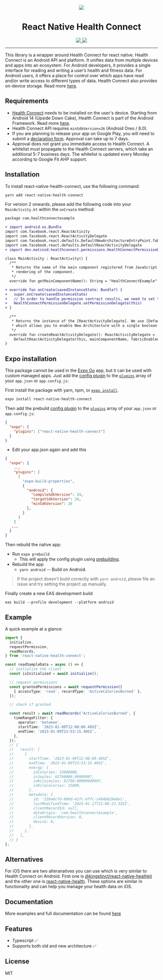 <div align="center">
  <img src="https://developer.android.com/static/guide/health-and-fitness/health-connect/images/health_connect_logo_192pxnew.png" />
  <div align="center">
    <h1>React Native Health Connect</h1>
  </div>
  <div align="center">
    <a href="https://www.npmjs.com/package/react-native-health-connect">
      <img src="https://img.shields.io/npm/v/react-native-health-connect.svg?style=for-the-badge&color=4284F3" />
    </a>
    <a href="https://opensource.org/licenses/MIT">
      <img src="https://img.shields.io/badge/License-MIT-yellow.svg?style=for-the-badge" />
    </a>
  </div>
</div>

---

This library is a wrapper around Health Connect for react native. Health Connect is an Android API and platform. It unifies data from multiple devices and apps into an ecosystem. For Android developers, it provides a single interface for reading and writing a user’s health and fitness data. For Android users, it offers a place for control over which apps have read and/or write access to different types of data. Health Connect also provides on-device storage. Read more [here](https://developer.android.com/guide/health-and-fitness/health-connect).

## Requirements

- [Health Connect](https://play.google.com/store/apps/details?id=com.google.android.apps.healthdata&hl=en&gl=US) needs to be installed on the user's device. Starting from Android 14 (Upside Down Cake), Health Connect is part of the Android Framework. Read more [here](https://developer.android.com/health-and-fitness/guides/health-connect/develop/get-started#step-1).
- Health Connect API requires `minSdkVersion=26` (Android Oreo / 8.0).
- If you are planning to release your app on Google Play, you will need to submit a [declaration form](https://docs.google.com/forms/d/1LFjbq1MOCZySpP5eIVkoyzXTanpcGTYQH26lKcrQUJo/viewform?edit_requested=true). Approval can take up to 7 days.
- Approval does not grant you immediate access to Health Connect. A whitelist must propagate to the Health Connect servers, which take an additional 5-7 business days. The whitelist is updated every Monday according to Google Fit AHP support.

## Installation

To install react-native-health-connect, use the following command:

```bash
yarn add react-native-health-connect
```

For version 2 onwards, please add the following code into your `MainActivity.kt` within the `onCreate` method:

```diff
package com.healthconnectexample

+ import android.os.Bundle
import com.facebook.react.ReactActivity
import com.facebook.react.ReactActivityDelegate
import com.facebook.react.defaults.DefaultNewArchitectureEntryPoint.fabricEnabled
import com.facebook.react.defaults.DefaultReactActivityDelegate
+ import dev.matinzd.healthconnect.permissions.HealthConnectPermissionDelegate

class MainActivity : ReactActivity() {
  /**
   * Returns the name of the main component registered from JavaScript. This is used to schedule
   * rendering of the component.
   */
  override fun getMainComponentName(): String = "HealthConnectExample"

+ override fun onCreate(savedInstanceState: Bundle?) {
+   super.onCreate(savedInstanceState)
+   // In order to handle permission contract results, we need to set the permission delegate.
+   HealthConnectPermissionDelegate.setPermissionDelegate(this)
+ }

  /**
   * Returns the instance of the [ReactActivityDelegate]. We use [DefaultReactActivityDelegate]
   * which allows you to enable New Architecture with a single boolean flags [fabricEnabled]
   */
  override fun createReactActivityDelegate(): ReactActivityDelegate =
    DefaultReactActivityDelegate(this, mainComponentName, fabricEnabled)
}

```


## Expo installation

This package cannot be used in the [Expo Go](https://expo.io/client) app, but it can be used with custom managed apps.
Just add the [config plugin](https://docs.expo.io/guides/config-plugins/) to the [`plugins`](https://docs.expo.io/versions/latest/config/app/#plugins) array of your `app.json` or `app.config.js`:

First install the package with yarn, npm, or [`expo install`](https://docs.expo.io/workflow/expo-cli/#expo-install).

```sh
expo install react-native-health-connect
```

Then add the prebuild [config plugin](https://docs.expo.io/guides/config-plugins/) to the [`plugins`](https://docs.expo.io/versions/latest/config/app/#plugins) array of your `app.json` or `app.config.js`:

```json
{
  "expo": {
    "plugins": ["react-native-health-connect"]
  }
}
```

- Edit your app.json again and add this

```json
{
  "expo": {
    ...
    "plugins": [
      [
        "expo-build-properties",
        {
          "android": {
            "compileSdkVersion": 34,
            "targetSdkVersion": 34,
            "minSdkVersion": 26
          },
        }
      ]
    ]
   ...
  }
}
```

Then rebuild the native app:

- Run `expo prebuild`
  - This will apply the config plugin using [prebuilding](https://expo.fyi/prebuilding).
- Rebuild the app
  - `yarn android` -- Build on Android.

> If the project doesn't build correctly with `yarn android`, please file an issue and try setting the project up manually.

Finally create a new EAS development build

`eas build --profile development --platform android`

## Example

A quick example at a glance:

```ts
import {
  initialize,
  requestPermission,
  readRecords,
} from 'react-native-health-connect';

const readSampleData = async () => {
  // initialize the client
  const isInitialized = await initialize();

  // request permissions
  const grantedPermissions = await requestPermission([
    { accessType: 'read', recordType: 'ActiveCaloriesBurned' },
  ]);

  // check if granted

  const result = await readRecords('ActiveCaloriesBurned', {
    timeRangeFilter: {
      operator: 'between',
      startTime: '2023-01-09T12:00:00.405Z',
      endTime: '2023-01-09T23:53:15.405Z',
    },
  });
  // {
  //   result: [
  //     {
  //       startTime: '2023-01-09T12:00:00.405Z',
  //       endTime: '2023-01-09T23:53:15.405Z',
  //       energy: {
  //         inCalories: 15000000,
  //         inJoules: 62760000.00989097,
  //         inKilojoules: 62760.00000989097,
  //         inKilocalories: 15000,
  //       },
  //       metadata: {
  //         id: '239a8cfd-990d-42fc-bffc-c494b829e8e1',
  //         lastModifiedTime: '2023-01-17T21:06:23.335Z',
  //         clientRecordId: null,
  //         dataOrigin: 'com.healthconnectexample',
  //         clientRecordVersion: 0,
  //         device: 0,
  //       },
  //     },
  //   ],
  // }
};
```

## Alternatives

For iOS there are two alteranatives you can use which is very similar to Health Connect on Android. First one is [@kingstinct/react-native-healhkit](https://github.com/kingstinct/react-native-healthkit) and the other one is [react-native-health](https://github.com/agencyenterprise/react-native-health). These options are similar in functionality and can help you manage your health data on iOS.

## Documentation

More examples and full documentation can be found [here](https://matinzd.github.io/react-native-health-connect/)

## Features

- Typescript :white_check_mark:
- Supports both old and new architecture :white_check_mark:

## License

MIT
